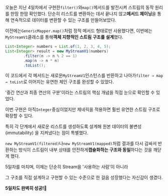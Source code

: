 오늘은 지난 4일차에서 구현한`filter()`와`map()`메서드를 발전시켜 스트림의 동작 원리를 한땀 한땀 확인했다. 단순히 리스트를 변환하는 데서 끝나지 않고**메서드 체이닝**을 통해 연속적으로 데이터를 변환할 수 있는 구조를 만들어보았다.

이전에는`GenericMapper.map()`처럼 정적 메서드 형태로만 사용했다면, 이번에는`MyStreamV1`클래스를 통해**객체 지향적인 스트림 구조를 설계**했다.

```java
List<Integer> numbers = List.of(1, 2, 3, 4, 5);
List<Integer> result = new MyStreamV1(numbers)
        .filter(n -> n % 2 == 1)
        .map(n -> n * n)
        .toList();

```

이 코드에서 각 메서드는 새로운`MyStreamV1`인스턴스를 반환하고 나아가`filter → map → toList`로 이어지는 유연한 체인 구조를 완성할 수 있었다.

'중간 연산과 최종 연산의 구분'이라는 스트림의 핵심 개념을 직접 눈으로 확인할 수 있었다.

이번 구현은 아직`Integer`중심이었지만 제네릭을 적용하면 훨씬 유연한 스트림 구조로 확장할 수 있다.

특히 각 단계에서 새로운 리스트를 생성하도록 설계해 원본 데이터의 불변성(immutability) 을 지켜냈다는 점이 특별했다.

`new MyStreamV1(filtered)`나`new MyStreamV1(mapped)`처럼 결과를 다시 감싸서 반환하는 방식이 스트림이 내부 상태를 안전하게**캡슐화하는 구조와 동일**하다는 것을 깨닫게 했다.

5일차를 마치며, 이제는 단순히 Stream을 '사용하는 사람'이 아니라

그 구조를 직접 설계하고 구현할 수 있는 수준으로 한 걸음 성장했다는 자신감이 생겼다.

**5일차도 완벽히 성공!**🚀